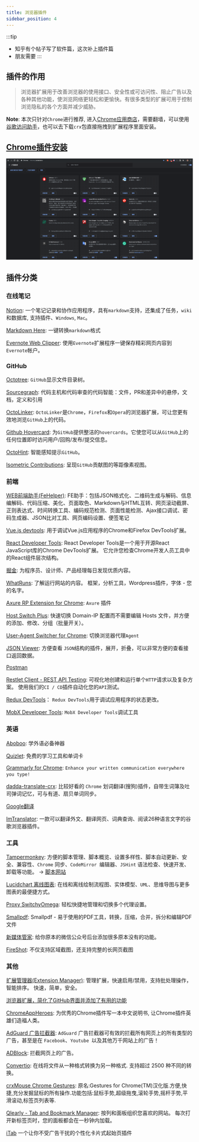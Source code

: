 ```yaml
---
title: 浏览器插件
sidebar_position: 4
---
```


:::tip
- 知乎有个帖子写了软件篇，这次补上插件篇
- 朋友需要
:::

## 插件的作用

> 浏览器扩展用于改善浏览器的使用接口、安全性或可访问性、阻止广告以及各种其他功能，使浏览网络更轻松和更愉快。有很多类型的扩展可用于控制浏览隐私的各个方面并减少威胁。

**Note**: 本次只针对`Chrome`进行推荐, 进入[Chrome应用商店](https://chrome.google.com/webstore/category/extensions?hl=zh-CN)，需要翻墙，可以使用[谷歌访问助手](https://github.com/haotian-wang/google-access-helper)，也可以去下载`crx`包直接拖拽到扩展程序里面安装。

## [Chrome插件安装](chrome://extensions/)

![extensions](./plugins/extensions.png)

## 插件分类

### 在线笔记

[Notion](https://www.notion.so/?r=a8b6e24bd86f4597a0b26266f6f8aee9): 一个笔记记录和协作应用程序，具有`markdown`支持，还集成了任务，`wiki`和数据库, 支持插件、`Windows`, `Mac`。

[Markdown Here](https://chrome.google.com/webstore/detail/markdown-here/elifhakcjgalahccnjkneoccemfahfoa?hl=zh-CN): 一键转换`markdown`格式

[Evernote Web Clipper](https://chrome.google.com/webstore/detail/evernote-web-clipper/pioclpoplcdbaefihamjohnefbikjilc?hl=zh-CN): 使用`Evernote`扩展程序一键保存精彩网页内容到`Evernote`帐户。

### GitHub

[Octotree](https://chrome.google.com/webstore/detail/octotree/bkhaagjahfmjljalopjnoealnfndnagc): `GitHub`显示文件目录树。

[Sourcegraph](https://chrome.google.com/webstore/detail/sourcegraph/dgjhfomjieaadpoljlnidmbgkdffpack): 代码主机和代码审查的代码智能：文件，PR和差异中的悬停，文档，定义和引用

[OctoLinker](https://chrome.google.com/webstore/detail/octolinker/jlmafbaeoofdegohdhinkhilhclaklkp): `OctoLinker`是`Chrome`，`Firefox`和`Opera`的浏览器扩展，可让您更有效地浏览`GitHub`上的代码。

[Github Hovercard](https://chrome.google.com/webstore/detail/github-hovercard/mmoahbbnojgkclgceahhakhnccimnplk): 为`GitHub`提供整洁的`hovercards`。它使您可以从`GitHub`上的任何位置即时访问用户/回购/发布/提交信息。

[OctoHint](https://chrome.google.com/webstore/detail/octohint/hbkpjkfdheainjkkebeoofkpgddnnbpk): 智能感知提示`GitHub`。

[Isometric Contributions](https://chrome.google.com/webstore/detail/isometric-contributions/mjoedlfflcchnleknnceiplgaeoegien): 呈现`GitHub`贡献图的等距像素视图。

### 前端

[WEB前端助手(FeHelper)](https://chrome.google.com/webstore/detail/web前端助手fehelper/pkgccpejnmalmdinmhkkfafefagiiiad): FE助手：包括JSON格式化、二维码生成与解码、信息编解码、代码压缩、美化、页面取色、Markdown与HTML互转、网页滚动截屏、正则表达式、时间转换工具、编码规范检测、页面性能检测、Ajax接口调试、密码生成器、JSON比对工具、网页编码设置、便签笔记

[Vue.js devtools](https://chrome.google.com/webstore/detail/vuejs-devtools/nhdogjmejiglipccpnnnanhbledajbpd): 用于调试Vue.js应用程序的Chrome和Firefox DevTools扩展。

[React Developer Tools](https://chrome.google.com/webstore/detail/react-developer-tools/fmkadmapgofadopljbjfkapdkoienihi): React Developer Tools是一个用于开源React JavaScript库的Chrome DevTools扩展。 它允许您检查Chrome开发人员工具中的React组件层次结构。

[掘金](https://chrome.google.com/webstore/detail/掘金/lecdifefmmfjnjjinhaennhdlmcaeeeb): 为程序员、设计师、产品经理每日发现优质内容。

[WhatRuns](https://chrome.google.com/webstore/detail/whatruns/cmkdbmfndkfgebldhnkbfhlneefdaaip): 了解运行网站的内容。 框架，分析工具，Wordpress插件，字体 - 您的名字。

[Axure RP Extension for Chrome](https://chrome.google.com/webstore/detail/axure-rp-extension-for-ch/dogkpdfcklifaemcdfbildhcofnopogp?hl=zh-CN): `Axure` 插件

[Host Switch Plus](https://chrome.google.com/webstore/detail/host-switch-plus/bopepoejgapmihklfepohbilpkcdoaeo?hl=zh-CN): 快速切换 Domain-IP 配置而不需要编辑 Hosts 文件，并方便的添加、修改、分组（批量开关）。

[User-Agent Switcher for Chrome](https://chrome.google.com/webstore/detail/user-agent-switcher-for-c/djflhoibgkdhkhhcedjiklpkjnoahfmg?hl=zh-CN): 切换浏览器代理`Agent`

[JSON Viewer](https://chrome.google.com/webstore/detail/json-viewer/gbmdgpbipfallnflgajpaliibnhdgobh):  方便查看 `JSON`结构的插件，展开，折叠，可以非常方便的查看接口返回数据。

[Postman](https://chrome.google.com/webstore/detail/postman/fhbjgbiflinjbdggehcddcbncdddomop)

[Restlet Client - REST API Testing](https://chrome.google.com/webstore/detail/restlet-client-rest-api-t/aejoelaoggembcahagimdiliamlcdmfm?hl=zh-CN): 可视化地创建和运行单个`HTTP`请求以及复杂方案。 使用我们的`CI / CD`插件自动化您的`API`测试。

[Redux DevTools](https://chrome.google.com/webstore/detail/redux-devtools/lmhkpmbekcpmknklioeibfkpmmfibljd?hl=zh-CN)： `Redux DevTools`用于调试应用程序的状态更改。

[MobX Developer Tools](https://chrome.google.com/webstore/detail/mobx-developer-tools/pfgnfdagidkfgccljigdamigbcnndkod?hl=zh-CN): `MobX Developer Tools`调试工具

### 英语

[Aboboo](http://www.aboboo.com/g/#/): 学外语必备神器

[Quizlet](https://quizlet.com/zh-cn): 免费的学习工具和单词卡

[Grammarly for Chrome](https://chrome.google.com/webstore/detail/grammarly-for-chrome/kbfnbcaeplbcioakkpcpgfkobkghlhen): `Enhance your written communication everywhere you type!`

[dadda-translate-crx](https://github.com/waynecz/dadda-translate-crx): 比较好看的 `Chrome` 划词翻译(搜狗)插件，自带生词簿及吐司弹词记忆，可与有道、扇贝单词同步。

[Google翻译](https://chrome.google.com/webstore/detail/google-translate/aapbdbdomjkkjkaonfhkkikfgjllcleb?hl=zh-CN)

[ImTranslator](https://chrome.google.com/webstore/detail/imtranslator-translator-d/noaijdpnepcgjemiklgfkcfbkokogabh?hl=zh-CN): 一款可以翻译外文、翻译网页、词典查询、阅读26种语言文字的谷歌浏览器插件。

### 工具

[Tampermonkey](https://chrome.google.com/webstore/detail/tampermonkey/dhdgffkkebhmkfjojejmpbldmpobfkfo?hl=zh-CN): 方便的脚本管理、脚本概览、设置多样性、脚本自动更新、安全、兼容性、`Chrome` 同步、`CodeMirror `编辑器、`JSHint` 语法检查、快速开发、卸载等功能。 -> [脚本网站](https://greasyfork.org/zh-CN)

[Lucidchart 离线图表](https://chrome.google.com/webstore/detail/lucidchart-diagrams-deskt/djejicklhojeokkfmdelnempiecmdomj?utm_source=chrome-app-launcher-info-dialog): 在线和离线绘制流程图、实体模型、`UML`、思维导图与更多图表的最便捷方式。

[Proxy SwitchyOmega](https://chrome.google.com/webstore/detail/proxy-switchyomega/padekgcemlokbadohgkifijomclgjgif?hl=zh-CN): 轻松快捷地管理和切换多个代理设置。

[Smallpdf](https://chrome.google.com/webstore/detail/smallpdf/ohfgljdgelakfkefopgklcohadegdpjf): Smallpdf - 易于使用的PDF工具，转换，压缩，合并，拆分和编辑PDF文件

[新媒体管家](https://chrome.google.com/webstore/detail/新媒体管家/jicmnjcngcnfhgfggbdhlbjpcbadimaj?hl=zh-CN): 给你原本的微信公众号后台添加很多原本没有的功能。

[FireShot](https://chrome.google.com/webstore/detail/take-webpage-screenshots/mcbpblocgmgfnpjjppndjkmgjaogfceg?hl=zh-CN): 不仅支持区域截图，还支持完整的长网页截图

### 其他

[扩展管理器(Extension Manager)](https://chrome.google.com/webstore/detail/extension-manager/gjldcdngmdknpinoemndlidpcabkggco): 管理扩展，快速启用/禁用，支持批处理操作，智能排序。 快速，简单，安全。

[浏览器扩展，简化了GitHub界面并添加了有用的功能](https://github.com/sindresorhus/refined-github)

[ChromeAppHeroes](https://github.com/zhaoolee/ChromeAppHeroes): 为优秀的Chrome插件写一本中文说明书, 让Chrome插件英雄们造福人类。

[AdGuard 广告拦截器](https://chrome.google.com/webstore/detail/adguard-adblocker/bgnkhhnnamicmpeenaelnjfhikgbkllg?hl=zh-CN): `AdGuard` 广告拦截器可有效的拦截所有网页上的所有类型的广告，甚至是在 `Facebook`、`Youtube `以及其他万千网站上的广告！

[ADBlock](https://chrome.google.com/webstore/detail/adblock/gighmmpiobklfepjocnamgkkbiglidom?hl=zh-CN): 拦截网页上的广告。


[Convertio](https://chrome.google.com/webstore/detail/convertio/eppjkefeiehhflmgkhdooajgbkkegpcl?hl=zh-CN): 在线将文件从一种格式转换为另一种格式. 支持超过 2500 种不同的转换。

[crxMouse Chrome Gestures](https://chrome.google.com/webstore/detail/crxmouse-chrome-gestures/jlgkpaicikihijadgifklkbpdajbkhjo?hl=zh-CN): 原名:Gestures for Chrome(TM)汉化版.方便,快捷,充分发掘鼠标的所有操作.功能包括:鼠标手势,超级拖曳,滚轮手势,摇杆手势,平滑滚动,标签页列表等.

[Qlearly - Tab and Bookmark Manager](https://chrome.google.com/webstore/detail/qlearly-tab-and-bookmark/aicaflgmmblfaneodjfhkilgplnpjmig?hl=zh-CN): 按列和面板组织您喜欢的网站。 每次打开新标签页时，您的面板都会在一秒钟内加载。

[iTab](https://chrome.google.com/webstore/detail/itab%E6%96%B0%E6%A0%87%E7%AD%BE%E9%A1%B5/mhloojimgilafopcmlcikiidgbbnelip) 一个让你不受广告干扰的个性化卡片式起始页插件
